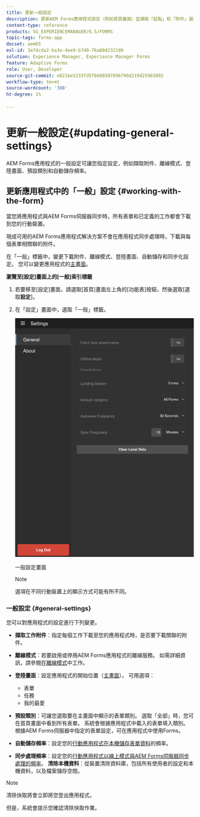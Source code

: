 ```yaml
---
title: 更新一般設定
description: 更新AEM Forms應用程式設定（例如首頁畫面）並擷取「起點」和「附件」選項
content-type: reference
products: SG_EXPERIENCEMANAGER/6.5/FORMS
topic-tags: forms-app
docset: aem65
exl-id: 3e74cda2-ba3e-4ee9-b7d0-76a804232199
solution: Experience Manager, Experience Manager Forms
feature: Adaptive Forms
role: User, Developer
source-git-commit: e821be5233fd5f6688507096790d219d25903892
workflow-type: tm+mt
source-wordcount: '388'
ht-degree: 1%

---
```


# 更新一般設定{#updating-general-settings}

AEM Forms應用程式的一般設定可讓您指定設定，例如擷取附件、離線模式、登陸畫面、預設類別和自動儲存頻率。

## 更新應用程式中的「一般」設定 {#working-with-the-form}

當您將應用程式與AEM Forms伺服器同步時，所有表單和已定義的工作都會下載到您的行動裝置。

現成可用的AEM Forms應用程式解決方案不會在應用程式同步處理時，下載與每個表單相關聯的附件。

在「一般」標籤中，變更下載附件、離線模式、登陸畫面、自動儲存和同步化設定。 您可以變更應用程式的[主畫面](../../forms/using/home-screen.md)。

**瀏覽至[設定]畫面上的[一般]索引標籤**

1. 若要移至[設定]畫面，請選取[首頁]畫面左上角的[功能表]按鈕，然後選取[選取&#x200B;**設定**]。
1. 在「設定」畫面中，選取「一般」標籤。

   ![AEM Forms應用程式中的一般設定](assets/gen-settings-1.png)

   一般設定畫面

   >[!NOTE]
   >
   >選項在不同行動裝置上的顯示方式可能有所不同。

### 一般設定 {#general-settings}

您可以對應用程式的設定進行下列變更。

* **擷取工作附件**：指定每個工作下載至您的應用程式時，是否要下載關聯的附件。
* **離線模式**：若要啟用或停用AEM Forms應用程式的離線服務。 如需詳細資訊，請參閱[在離線模式](/help/forms/using/work-offline-mode.md)中工作。
* **登陸畫面**：設定應用程式的開始位置（[主畫面](../../forms/using/home-screen.md)）。
可用選項：

   * 表單
   * 任務
   * 我的最愛

* **預設類別**：可讓您選取要在主畫面中顯示的表單類別。 選取「全部」時，您可在首頁畫面中看到所有表單。 系統會根據應用程式中載入的表單填入類別。 根據AEM Forms伺服器中指定的表單設定，可在應用程式中使用Forms。

* **自動儲存頻率**：設定您的[行動應用程式在本機儲存表單資料](../../forms/using/autosave-data-app.md)的頻率。
* **同步處理頻率**：設定您的[行動應用程式以線上模式與AEM Forms伺服器同步處理的頻率](../../forms/using/sync-app.md)。
  **清除本機資料**：從裝置清除資料庫，包括所有使用者的設定和本機資料，以及檔案儲存空間。

>[!NOTE]
>
>清除快取將會立即將您登出應用程式。
>
>但是，系統會提示您確認清除快取作業。
